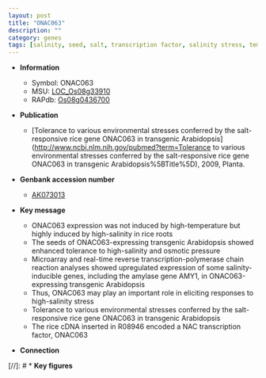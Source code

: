 ```yaml
---
layout: post
title: "ONAC063"
description: ""
category: genes
tags: [salinity, seed, salt, transcription factor, salinity stress, temperature, root]
---
```


* **Information**  
    + Symbol: ONAC063  
    + MSU: [LOC_Os08g33910](http://rice.uga.edu/cgi-bin/ORF_infopage.cgi?orf=LOC_Os08g33910)  
    + RAPdb: [Os08g0436700](https://rapdb.dna.affrc.go.jp/locus/?name=Os08g0436700)  

* **Publication**  
    + [Tolerance to various environmental stresses conferred by the salt-responsive rice gene ONAC063 in transgenic Arabidopsis](http://www.ncbi.nlm.nih.gov/pubmed?term=Tolerance to various environmental stresses conferred by the salt-responsive rice gene ONAC063 in transgenic Arabidopsis%5BTitle%5D), 2009, Planta.

* **Genbank accession number**  
    + [AK073013](http://www.ncbi.nlm.nih.gov/nuccore/AK073013)

* **Key message**  
    + ONAC063 expression was not induced by high-temperature but highly induced by high-salinity in rice roots
    + The seeds of ONAC063-expressing transgenic Arabidopsis showed enhanced tolerance to high-salinity and osmotic pressure
    + Microarray and real-time reverse transcription-polymerase chain reaction analyses showed upregulated expression of some salinity-inducible genes, including the amylase gene AMY1, in ONAC063-expressing transgenic Arabidopsis
    + Thus, ONAC063 may play an important role in eliciting responses to high-salinity stress
    + Tolerance to various environmental stresses conferred by the salt-responsive rice gene ONAC063 in transgenic Arabidopsis
    + The rice cDNA inserted in R08946 encoded a NAC transcription factor, ONAC063

* **Connection**  

[//]: # * **Key figures**  


